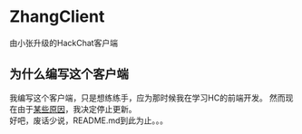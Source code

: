 # ZhangClient
由小张升级的HackChat客户端

## 为什么编写这个客户端  
我编写这个客户端，只是想练练手，应为那时候我在学习HC的前端开发。
然而现在由于[某些原因](https://blog.mrzhang365.cf/2023/01/02/cs-1/)，我决定停止更新。  
好吧，废话少说，README.md到此为止。。。
